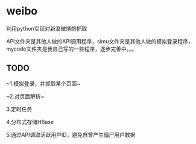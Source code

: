weibo
=====

利用python实现对新浪微博的抓取

API文件夹是其他人做的API调用程序，simu文件夹是其他人做的模拟登录程序，mycode文件夹是我自己写的一些程序，逐步完善中。。。

## TODO

~1.模拟登录，并抓取某个页面~

~2.对页面解析~

3.定时任务

4.分布式存储HBase

5.通过API调取活跃用户ID，避免自曾产生僵尸用户数据

